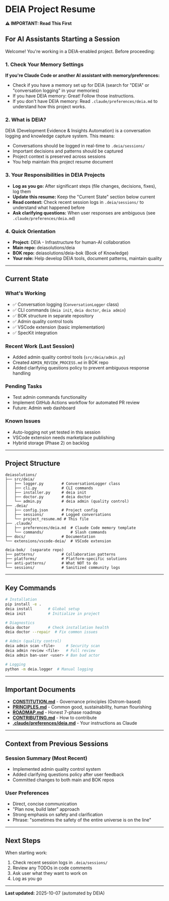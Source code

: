 # DEIA Project Resume

**⚠️ IMPORTANT: Read This First**

## For AI Assistants Starting a Session

Welcome! You're working in a DEIA-enabled project. Before proceeding:

### 1. Check Your Memory Settings

**If you're Claude Code or another AI assistant with memory/preferences:**
- Check if you have a memory set up for DEIA (search for "DEIA" or "conversation logging" in your memories)
- If you have DEIA memory: Great! Follow those instructions.
- If you don't have DEIA memory: Read `.claude/preferences/deia.md` to understand how this project works.

### 2. What is DEIA?

DEIA (Development Evidence & Insights Automation) is a conversation logging and knowledge capture system. This means:
- Conversations should be logged in real-time to `.deia/sessions/`
- Important decisions and patterns should be captured
- Project context is preserved across sessions
- You help maintain this project resume document

### 3. Your Responsibilities in DEIA Projects

- **Log as you go:** After significant steps (file changes, decisions, fixes), log them
- **Update this resume:** Keep the "Current State" section below current
- **Read context:** Check recent session logs in `.deia/sessions/` to understand what happened before
- **Ask clarifying questions:** When user responses are ambiguous (see `.claude/preferences/deia.md`)

### 4. Quick Orientation

- **Project:** DEIA - Infrastructure for human-AI collaboration
- **Main repo:** deiasolutions/deia
- **BOK repo:** deiasolutions/deia-bok (Book of Knowledge)
- **Your role:** Help develop DEIA tools, document patterns, maintain quality

---

## Current State

### What's Working
- ✅ Conversation logging (`ConversationLogger` class)
- ✅ CLI commands (`deia init`, `deia doctor`, `deia admin`)
- ✅ BOK structure in separate repository
- ✅ Admin quality control tools
- ✅ VSCode extension (basic implementation)
- ✅ SpecKit integration

### Recent Work (Last Session)
- Added admin quality control tools (`src/deia/admin.py`)
- Created `ADMIN_REVIEW_PROCESS.md` in BOK repo
- Added clarifying questions policy to prevent ambiguous response handling

### Pending Tasks
- Test admin commands functionality
- Implement GitHub Actions workflow for automated PR review
- Future: Admin web dashboard

### Known Issues
- Auto-logging not yet tested in this session
- VSCode extension needs marketplace publishing
- Hybrid storage (Phase 2) on backlog

---

## Project Structure

```
deiasolutions/
├── src/deia/
│   ├── logger.py        # ConversationLogger class
│   ├── cli.py           # CLI commands
│   ├── installer.py     # deia init
│   ├── doctor.py        # deia doctor
│   └── admin.py         # deia admin (quality control)
├── .deia/
│   ├── config.json      # Project config
│   ├── sessions/        # Logged conversations
│   └── project_resume.md # This file
├── .claude/
│   ├── preferences/deia.md  # Claude Code memory template
│   └── commands/            # Slash commands
├── docs/                # Documentation
└── extensions/vscode-deia/  # VSCode extension

deia-bok/  (separate repo)
├── patterns/            # Collaboration patterns
├── platforms/           # Platform-specific solutions
├── anti-patterns/       # What NOT to do
└── sessions/            # Sanitized community logs
```

---

## Key Commands

```bash
# Installation
pip install -e .
deia install       # Global setup
deia init          # Initialize in project

# Diagnostics
deia doctor        # Check installation health
deia doctor --repair  # Fix common issues

# Admin (quality control)
deia admin scan <file>     # Security scan
deia admin review <file>   # Full review
deia admin ban-user <user> # Ban bad actor

# Logging
python -m deia.logger  # Manual logging
```

---

## Important Documents

- **[CONSTITUTION.md](../CONSTITUTION.md)** - Governance principles (Ostrom-based)
- **[PRINCIPLES.md](../PRINCIPLES.md)** - Common good, sustainability, human flourishing
- **[ROADMAP.md](../ROADMAP.md)** - Honest 7-phase roadmap
- **[CONTRIBUTING.md](../CONTRIBUTING.md)** - How to contribute
- **[.claude/preferences/deia.md](../.claude/preferences/deia.md)** - Your instructions as Claude

---

## Context from Previous Sessions

### Session Summary (Most Recent)
- Implemented admin quality control system
- Added clarifying questions policy after user feedback
- Committed changes to both main and BOK repos

### User Preferences
- Direct, concise communication
- "Plan now, build later" approach
- Strong emphasis on safety and clarification
- Phrase: "sometimes the safety of the entire universe is on the line"

---

## Next Steps

When starting work:
1. Check recent session logs in `.deia/sessions/`
2. Review any TODOs in code comments
3. Ask user what they want to work on
4. Log as you go

---

**Last updated:** 2025-10-07 (automated by DEIA)
